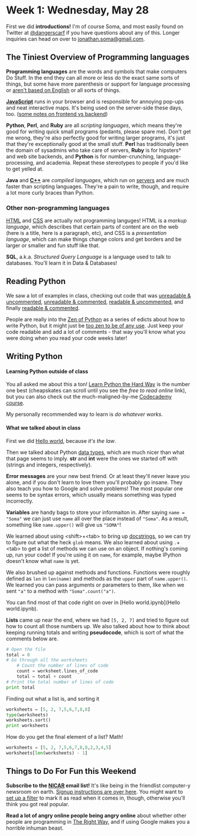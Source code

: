 # Week 1: Wednesday, May 28

First we did **introductions!** I'm of course Soma, and most easily found on Twitter at [@dangerscarf](https://twitter.com/dangerscarf) if you have questions about any of this. Longer inquiries can head on over to [jonathan.soma@gmail.com](jonathan.soma@gmail.com).

## The Tiniest Overview of Programming languages

**Programming languages** are the words and symbols that make computers Do Stuff. In the end they can all more or less do the exact same sorts of things, but some have more parenthesis or support for language processing or [aren't based on English](http://en.wikipedia.org/wiki/Ezhil_(programming_language)) or all sorts of things.

**[JavaScript](http://skillcrush.com/2012/04/05/javascript/)** runs in your browser and is responsible for annoying pop-ups and neat interactive maps. It's being used on the server-side these days, too. ([some notes on frontend vs backend](http://skillcrush.com/2012/04/17/frontend-vs-backend-3/))

**Python**, **Perl**, and **Ruby** are all *scripting languages*, which means they're good for writing quick small programs (pedants, please spare me). Don't get me wrong, they're also perfectly good for writing larger programs, it's just that they're exceptionally good at the small stuff. **Perl** has traditionally been the domain of sysadmins who take care of servers, **Ruby** is for hipsters&dagger; and web site backends, and **Python** is for number-crunching, language-processing, and academia. Repeat these stereotypes to people if you'd like to get yelled at.

**Java** and **[C++](http://skillcrush.com/2012/05/30/c-c-c-and-objective-c/)** are *compiled languages*, which run on [servers](http://skillcrush.com/2012/04/25/web-server-3/) and are much faster than scripting languages. They're a pain to write, though, and require a lot more curly braces than Python.

### Other non-programming languages

[HTML](http://skillcrush.com/2012/04/02/html/) and [CSS](http://skillcrush.com/2012/04/03/css/) are actually not programming languges! HTML is a *markup language*, which describes that certain parts of content are on the web (here is a title, here is a paragraph, etc), and CSS is a *presentation language*, which can make things change colors and get borders and be larger or smaller and fun stuff like that.

**SQL**, a.k.a. *Structured Query Language* is a language used to talk to databases. You'll learn it in Data &amp; Databases!

## Reading Python

We saw a lot of examples in class, checking out code that was [unreadable &amp; uncommented](unreadable-uncommented.py), [unreadable &amp; commented](unreadable-commented.py), [readable &amp; uncommented](readable-uncommented.py), and finally [readable &amp; commented](readable-commented.py).

People are really into the [Zen of Python](http://legacy.python.org/dev/peps/pep-0020/) as a series of edicts about how to write Python, but it might just be [too zen to be of any use](http://stackoverflow.com/questions/4506563/what-is-the-pythonic-way-of-programming#comment4932944_4506587). Just keep your code readable and add a lot of comments - that way you'll know what you were doing when you read your code weeks later!

## Writing Python

#### Learning Python outside of class

You all asked me about this a ton! [Learn Python the Hard Way](http://learnpythonthehardway.org) is the number one best (cheapskates can scroll until you see the *free to read online* link), but you can also check out the much-maligned-by-me [Codecademy course](http://www.codecademy.com/tracks/python).

My personally recommended way to learn is *do whatever works*.

#### What we talked about in class

First we did [Hello world](http://en.wikipedia.org/wiki/Hello_world_program), because *it's the law*.

Then we talked about Python [data types](https://docs.python.org/2/library/datatypes.html), which are much nicer than what that page seems to imply. **str** and **int** were the ones we started off with (strings and integers, respectively).

**Error messages** are your new best friend. Or at least they'll never leave you alone, and if you don't learn to love them you'll probably go insane. They also teach you how to Google and solve problems! The most popular one seems to be syntax errors, which usually means something was typed incorrectly.

**Variables** are handy bags to store your informaiton in. After saying `name = "Soma"` we can just use `name` all over the place instead of `"Soma"`. As a result, something like `name.upper()` will give us `"SOMA"`!

We learned about using &lt;shift&gt;+&lt;tab&gt; to bring up  [docstrings](http://docs.python-guide.org/en/latest/writing/documentation/), so we can try to figure out what the heck `glob` means. We also learned about using `.`+&lt;tab&gt; to get a list of methods we can use on an object. If nothing's coming up, run your code! If you're using it on `name`, for example, maybe IPython doesn't know what `name` is yet.

We also brushed up against methods and functions. Functions were roughly defined as `len` in `len(name)` and methods as the `upper` part of `name.upper()`. We learned you can pass arguments or parameters to them, like when we sent `"a"` to a method with `"Soma".count("a")`.

You can find most of that code right on over in [Hello world.ipynb](Hello world.ipynb).

**Lists** came up near the end, where we had `[5, 2, 7]` and tried to figure out how to count all those numbers up. We also talked about how to think about keeping running totals and writing **pseudocode**, which is sort of what the comments below are.

```python
# Open the file
total = 0
# Go through all the worksheets
    # Count the number of lines of code
    count = worksheet.lines_of_code
    total = total + count
# Print the total number of lines of code
print total
```

Finding out what a list is, and sorting it

```python
worksheets = [5, 2, 7,5,6,7,8,8]
type(worksheets)
worksheets.sort()
print worksheets
```

How do you get the final element of a list? Math!

```python
worksheets = [5, 2, 7,5,6,7,8,8,2,3,4,5]
worksheets[len(worksheets) - 1]
```

## Things to Do For Fun this Weekend

**Subscribe to the [NICAR](http://www.ire.org/nicar/) email list!** It's like being in the friendlist computer-y newsroom on earth. [Signup instructions are over here](http://www.ire.org/resource-center/listservs/subscribe-nicar-l/). You might want to [set up a filter](http://mashable.com/2012/06/22/gmail-filters/) to mark it as read when it comes in, though, otherwise you'll think you got real popular.

**Read a lot of angry online people being angry online** about whether other people are programming in [The Right Way](https://news.ycombinator.com/item?id=7795216), and if using Google makes you a horrible inhuman beast.